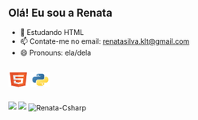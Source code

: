 ## Olá! Eu sou a Renata



- 🌱 Estudando HTML
- 📫 Contate-me no email: renatasilva.klt@gmail.com
- 😄 Pronouns: ela/dela

<div style="display: inline_block"><br>

  <img align="center" alt="Rafa-HTML" height="30" width="40" src="https://raw.githubusercontent.com/devicons/devicon/master/icons/html5/html5-original.svg">
  <img align="center" alt="Rafa-Python" height="30" width="40" src="https://raw.githubusercontent.com/devicons/devicon/master/icons/python/python-original.svg">
</div>

##
<div>
  <a href = "mailto:renatasilva.klt@gmail.com"><img src="https://img.shields.io/badge/-Gmail-%23333?style=for-the-badge&logo=gmail&logoColor=white" target="_blank"></a>
  <a href="https://www.linkedin.com/in/paula-renatadasilva/?utm_source=share&utm_campaign=share_via&utm_content=profile&utm_medium=ios_app" target="_blank"><img src="https://img.shields.io/badge/-LinkedIn-%230077B5?style=for-the-badge&logo=linkedin&logoColor=white" target="_blank"></a> 
  <img align= "center" alt="Renata-Csharp" height="150" widht="100" src="https://i.picasion.com/pic92/88569cf5c15611e50d5538adee0206f2.gif">
  </div>
